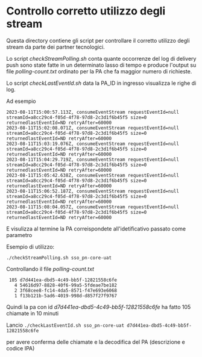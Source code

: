# Controllo corretto utilizzo degli stream

Questa directory contiene gli script per controllare il corretto utilizzo degli stream da parte dei partner tecnologici.

Lo script _checkStreamPolling.sh_ conta quante occorrenze del log di delivery push sono state fatte in un determinato lasso di tempo
e produce l'output su file _polling-count.txt_ ordinato per la PA che fa maggior numero di richieste.

Lo script _checkLastEventId.sh_ data la PA_ID in ingresso visualizza le righe di log.

Ad esempio

```
2023-08-11T15:00:57.113Z, consumeEventStream requestEventId=null streamId=a8cc29c4-f05d-4f78-97d8-2c3d1f6b45f5 size=0 returnedlastEventId=ND retryAfter=60000
2023-08-11T15:02:08.071Z, consumeEventStream requestEventId=null streamId=a8cc29c4-f05d-4f78-97d8-2c3d1f6b45f5 size=0 returnedlastEventId=ND retryAfter=60000
2023-08-11T15:03:19.076Z, consumeEventStream requestEventId=null streamId=a8cc29c4-f05d-4f78-97d8-2c3d1f6b45f5 size=0 returnedlastEventId=ND retryAfter=60000
2023-08-11T15:04:29.719Z, consumeEventStream requestEventId=null streamId=a8cc29c4-f05d-4f78-97d8-2c3d1f6b45f5 size=0 returnedlastEventId=ND retryAfter=60000
2023-08-11T15:05:42.638Z, consumeEventStream requestEventId=null streamId=a8cc29c4-f05d-4f78-97d8-2c3d1f6b45f5 size=0 returnedlastEventId=ND retryAfter=60000
2023-08-11T15:06:52.187Z, consumeEventStream requestEventId=null streamId=a8cc29c4-f05d-4f78-97d8-2c3d1f6b45f5 size=0 returnedlastEventId=ND retryAfter=60000
2023-08-11T15:08:04.057Z, consumeEventStream requestEventId=null streamId=a8cc29c4-f05d-4f78-97d8-2c3d1f6b45f5 size=0 returnedlastEventId=ND retryAfter=60000
```

E visulizza al termine la PA correispondete all'idetificativo passato come parametro

Esempio di utilizzo:

`./checkStreamPolling.sh sso_pn-core-uat`

Controllando il file _polling-count.txt_

```
 105 d7d441ea-dbd5-4c49-bb5f-12821558c6fe
   4 54616d97-8828-40f6-99a5-5fdeae7be182
   2 3f68cee8-fc14-4da5-8571-f47e693e6068
   1 f13b121b-5ad6-4019-998d-d857f27f9767
```

Quindi la pa con id _d7d441ea-dbd5-4c49-bb5f-12821558c6fe_ ha fatto 105 chiamate in 10 minuti

Lancio 
`./checkLastEventId.sh sso_pn-core-uat d7d441ea-dbd5-4c49-bb5f-12821558c6fe`

per avere conferma delle chiamate e la decodifica del PA (descrizione e codice IPA)

